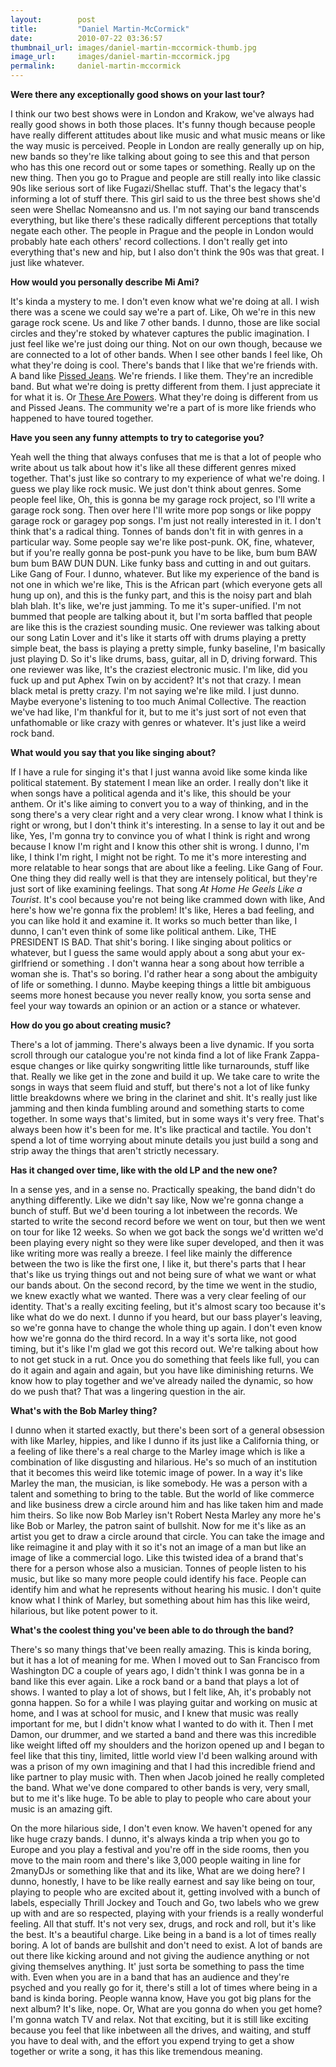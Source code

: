 ```yaml
---
layout:        post
title:         "Daniel Martin-McCormick"
date:          2010-07-22 03:36:57
thumbnail_url: images/daniel-martin-mccormick-thumb.jpg
image_url:     images/daniel-martin-mccormick.jpg
permalink:     daniel-martin-mccormick
---
```


<b>Were there any exceptionally good shows on your last tour?</b>

I think our two best shows were in London and Krakow, we've always had really good shows in both those places. It's funny though because people have really different attitudes about like music and what music means or like the way music is perceived. People in London are really generally up on hip, new bands so they're like talking about going to see this and that person who has this one record out or some tapes or something. Really up on the new thing. Then you go to Prague and people are still really into like classic 90s like serious sort of like Fugazi/Shellac stuff. That's the legacy that's informing a lot of stuff there. This girl said to us the three best shows she'd seen were Shellac Nomeansno and us. I'm not saying our band transcends everything, but like there's these radically different perceptions that totally negate each other. The people in Prague and the people in London would probably hate each others' record collections. I don't really get into everything that's new and hip, but I also don't think the 90s was that great. I just like whatever.

<b>How would you personally describe Mi Ami?</b>

It's kinda a mystery to me. I don't even know what we're doing at all. I wish there was a scene we could say we're a part of. Like, Oh we're in this new garage rock scene. Us and like 7 other bands. I dunno, those are like social circles and they're stoked by whatever captures the public imagination. I just feel like we're just doing our thing. Not on our own though, because we are connected to a lot of other bands. When I see other bands I feel like, Oh what they're doing is cool. There's bands that I like that we're friends with. A band like <a href=http://www.subpop.com/artists/pissed_jeans>Pissed Jeans</a>. We're friends. I like them. They're an incredible band. But what we're doing is pretty different from them. I just appreciate it for what it is. Or <a href=http://www.myspace.com/thesearepowers>These Are Powers</a>. What they're doing is different from us and Pissed Jeans. The community we're a part of is more like friends who happened to have toured together.

<b>Have you seen any funny attempts to try to categorise you?</b>

Yeah well the thing that always confuses that me is that a lot of people who write about us talk about how it's like all these different genres mixed together. That's just like so contrary to my experience of what we're doing. I guess we play like rock music. We just don't think about genres. Some people feel like, Oh, this is gonna be my garage rock project, so I'll write a garage rock song. Then over here I'll write more pop songs or like poppy garage rock or garagey pop songs. I'm just not really interested in it. I don't think that's a radical thing. Tonnes of bands don't fit in with genres in a particular way.  Some people say we're like post-punk. OK, fine, whatever, but if you're really gonna be post-punk you have to be like, bum bum BAW bum bum BAW DUN DUN. Like funky bass and cutting in and out guitars. Like Gang of Four. I dunno, whatever. But like my experience of the  band is not one in which we're like, This is the African part (which everyone gets all hung up on), and this is the funky part, and this is the noisy part and blah blah blah. It's like, we're just jamming. To me it's super-unified. I'm not bummed that people are talking about it, but I'm sorta baffled that people are like this is the craziest sounding music. One reviewer was talking about our song Latin Lover and it's like it starts off with drums playing a pretty simple beat, the bass is playing a pretty simple, funky baseline, I'm basically just playing D. So it's like drums, bass, guitar, all in D, driving forward. This one reviewer was like, It's the craziest electronic music. I'm like, did you fuck up and put Aphex Twin on by accident? It's not that crazy. I mean black metal is  pretty crazy. I'm not saying we're like mild. I just dunno. Maybe everyone's listening to too much Animal Collective. The reaction we've had like, I'm thankful for it, but to me it's just sort of not even that unfathomable or like crazy with genres or whatever. It's just like a weird rock band.

<b>What would you say that you like singing about?</b>

If I have a rule for singing it's that I just wanna avoid like some kinda like political statement. By statement I mean like an order. I really don't like it when songs have a political agenda and it's like, this should be your anthem. Or it's like aiming to convert you to a way of thinking, and in the song there's a very clear right and a very clear wrong. I know what I think is right or wrong, but I don't think it's interesting.  In a sense to lay it out and be like, Yes, I'm gonna try to convince you of what I think is right and wrong because I know I'm right and I know this other shit is wrong. I dunno, I'm like, I think I'm right, I might not be right. To me it's more interesting and more relatable to hear songs that are about like a feeling. Like Gang of Four. One thing they did really well is that they are intensely political, but they're just sort of like examining feelings. That song <i>At Home He Geels Like a Tourist</i>. It's cool because you're not being like crammed down with like, And here's how we're gonna fix the problem! It's like, Heres a bad feeling, and you can like hold it and examine it. It works so much better than like, I dunno, I can't even think of some like political anthem. Like, THE PRESIDENT IS BAD. That shit's boring. I like singing about politics or whatever, but I guess the same would apply about a song abut your ex-girlfriend or something . I don't wanna hear a song about how terrible a woman she is. That's so boring. I'd rather hear a song about the ambiguity of life or something. I dunno. Maybe keeping things a little bit ambiguous seems more honest because you never really know, you sorta sense and feel your way towards an opinion or an action or a stance or whatever.

<b>How do you go about creating music?</b>

There's a lot of jamming. There's always been a live dynamic. If you sorta scroll through our catalogue you're not kinda find a lot of like Frank Zappa-esque changes or like quirky songwriting little like turnarounds, stuff like that. Really we like get in the zone and build it up. We take care to write the songs in ways that seem fluid and stuff, but there's not a lot of like funky little breakdowns where we bring in the clarinet and shit. It's really just like jamming and then kinda fumbling around and something starts to come together. In some ways that's limited, but in some ways it's very free. That's always been how it's been for me. It's like practical and tactile. You don't spend a lot of time worrying about minute details you just build a song and strip away the things that aren't strictly necessary.

<b>Has it changed over time, like with the old LP and the new one?</b>

In a sense yes, and in a sense no. Practically speaking, the band didn't do anything differently. Like we didn't say like, Now we're gonna change a bunch of stuff. But we'd been touring a lot inbetween the records. We started to write the second record before we went on tour, but then we went on tour for like 12 weeks. So when we got back the songs we'd written we'd been playing every night so they were like super developed, and then it was like writing more was really a breeze. I feel like mainly the difference between the two is like the first one, I like it, but there's parts that I hear that's like us trying things out and not being sure of what we want or what our bands about. On the second record, by the time we went in the studio, we knew exactly what we wanted. There was a very clear feeling of our identity. That's a really exciting feeling, but it's almost scary too because it's like what do we do next. I dunno if you heard, but our bass player's leaving, so we're gonna have to change the whole thing up again. I don't even know how we're gonna do the third record. In a way it's sorta like, not good timing, but it's like I'm glad we got this record out. We're talking about how to not get stuck in a rut. Once you do something that feels like full, you can do it again and again and again, but you have like diminishing returns. We know how to play together and we've already nailed the dynamic, so how do we push that? That was a lingering question in the air.

<b>What's with the Bob Marley thing?</b>

I dunno when it started exactly, but there's been sort of a general obsession with like Marley, hippies, and like I dunno if its just like a California thing, or a feeling of like there's a real charge to the Marley image which is like a combination of like disgusting and hilarious. He's so much of an institution that it becomes this weird like totemic image of power. In a way it's like Marley the man, the musician, is like somebody. He was a person with a talent and something to bring to the table. But the world of like commerce and like business drew a circle around him and has like taken him and made him theirs. So like now Bob Marley isn't Robert Nesta Marley any more he's like Bob or Marley, the patron saint of bullshit. Now for me it's like as an artist you get to draw a circle around that circle. You can take the image and like reimagine it and play with it so it's not an image of a man but like an image of like a commercial logo. Like this twisted idea of a brand that's there for a person whose also a musician. Tonnes of people listen to his music, but like so many more people could identify his face. People can identify him and what he represents without hearing his music. I don't quite know what I think of Marley, but something about him has this like weird, hilarious, but like potent power to it.

<b>What's the coolest thing you've been able to do through the band?</b>

There's so many things that've been really amazing. This is kinda boring, but it has a lot of meaning for me. When I moved out to San Francisco from Washington DC a couple of years ago, I didn't think I was gonna be in a band like this ever again. Like a rock band or a band that plays a lot of shows. I wanted to play a lot of shows, but I felt like, Ah, it's probably not gonna happen. So for a while I was playing guitar and working on music at home, and I was at school for music, and I knew that music was really important for me, but I didn't know what I wanted to do with it. Then I met Damon, our  drummer, and we started a band and there was this incredible like weight lifted off my shoulders and the horizon opened up and I began to feel like that this tiny, limited, little world view I'd been walking around with was a prison of my own imagining and that I had this incredible friend and like partner to play music with. Then when Jacob joined he really completed the band. What we've done compared to other bands is very, very small, but to me it's like huge. To be able to play to people who care about your music is an amazing gift.

On the more hilarious side, I don't even know. We haven't opened for any like huge crazy bands. I dunno, it's always kinda a trip when you go to Europe and you play a festival and you're off in the side rooms, then you move to the main room and there's like 3,000 people waiting in line for 2manyDJs or something like that and its like, What are we doing here? I dunno, honestly, I have to be like really earnest and say like being on tour, playing to people who are excited about it, getting involved with a bunch of labels, especially Thrill Jockey and Touch and Go, two labels who we grew up with and are so respected, playing with your friends is a really wonderful feeling. All that stuff. It's not very sex, drugs, and rock and roll, but it's like the best. It's a beautiful charge. Like being in a band is a lot of times really boring. A lot of bands are bullshit and don't need to exist. A lot of bands are out there like kicking around and not giving the audience anything or not giving themselves anything. It' just sorta be something to pass the time with. Even when you are in a band that has an audience and they're psyched and you really go for it, there's still a lot of times where being in a band is kinda boring. People wanna know, Have you got big plans for the next album? It's like, nope. Or, What are you gonna do when you get home? I'm gonna watch TV and relax. Not that exciting, but it is still like exciting because you feel that like inbetween all the drives, and waiting, and stuff you have to deal with, and the effort you expend trying to get a show together or write a song, it has this like tremendous meaning.
